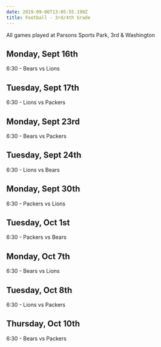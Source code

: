 ```yaml
---
date: 2019-09-06T13:05:55.190Z
title: Football - 3rd/4th Grade
---
```

All games played at Parsons Sports Park, 3rd & Washington

## Monday, Sept 16th

6:30 - Bears vs Lions

## Tuesday, Sept 17th

6:30 - Lions vs Packers

## Monday, Sept 23rd

6:30 - Bears vs Packers

## Tuesday, Sept 24th

6:30 - Lions vs Bears

## Monday, Sept 30th

6:30 - Packers vs Lions

## Tuesday, Oct 1st

6:30 - Packers vs Bears

## Monday, Oct 7th

6:30 - Bears vs Lions

## Tuesday, Oct 8th

6:30 - Lions vs Packers

## Thursday, Oct 10th

6:30 - Bears vs Packers
